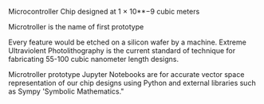 Microcontroller Chip designed at 1 × 10**−9 cubic meters

Microtroller is the name of first prototype 

Every feature would be etched on a silicon wafer by a machine. Extreme Ultraviolent Photolithography is the current standard of technique for fabricating 55-100 cubic nanometer length designs. 

Microtroller prototype Jupyter Notebooks are for accurate vector space representation of our chip designs using Python and external libraries such as Sympy 'Symbolic Mathematics."
